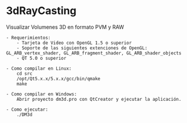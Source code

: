 3dRayCasting
============

Visualizar Volumenes 3D en formato PVM y RAW

	- Requerimientos:
		- Tarjeta de Video con OpenGL 1.5 o superior
		- Soporte de las siguientes extenciones de OpenGL: GL_ARB_vertex_shader, GL_ARB_fragment_shader, GL_ARB_shader_objects
		- QT 5.0 o superior
		
	- Como compilar en Linux:
		cd src
		/opt/Qt5.x.x/5.x.x/gcc/bin/qmake 
		make
		
	- Como compilar en Windows:
		Abrir proyecto dm3d.pro con QtCreator y ejecutar la aplicación.
		
	- Como ejecutar:
		./DM3d
